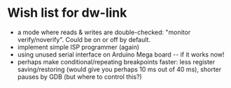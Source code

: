 # Wish list for dw-link

* a mode where reads & writes are double-checked: "monitor
  verify/noverify". Could be on or off by default.
* implement simple ISP programmer (again)
* using unused serial interface on Arduino Mega board -- if it works now!
* perhaps make conditional/repeating breakpoints faster: less register saving/restoring (would give you perhaps 10 ms out of 40 ms), shorter pauses by GDB (but where to control this?)

